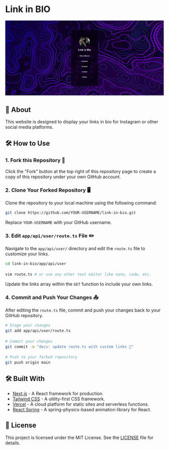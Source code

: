 # Link in BIO

![Preview](./.github/image/preview.png)

## 📖 About

This website is designed to display your links in bio for Instagram or other social media platforms.

## 🛠️ How to Use

### 1. Fork this Repository 🍴

Click the "Fork" button at the top right of this repository page to create a copy of this repository under your own GitHub account.

### 2. Clone Your Forked Repository 🖥️

Clone the repository to your local machine using the following command:

```bash
git clone https://github.com/YOUR-USERNAME/link-in-bio.git
```

Replace `YOUR-USERNAME` with your GitHub username.

### 3. Edit `app/api/user/route.ts` File ✏️

Navigate to the `app/api/user/` directory and edit the `route.ts` file to customize your links.

```bash
cd link-in-bio/app/api/user

vim route.ts # or use any other text editor like nano, code, etc.
```

Update the links array within the `GET` function to include your own links.

### 4. Commit and Push Your Changes 📤

After editing the `route.ts` file, commit and push your changes back to your GitHub repository.

```bash
# Stage your changes
git add app/api/user/route.ts

# Commit your changes
git commit -m "docs: update route.ts with custom links 📑"

# Push to your forked repository
git push origin main
```

## 🛠️ Built With

- [Next.js](https://nextjs.org/) - A React framework for production.
- [Tailwind CSS](https://tailwindcss.com/) - A utility-first CSS framework.
- [Vercel](https://vercel.com/) - A cloud platform for static sites and serverless functions.
- [React Spring](https://react-spring.dev/) - A spring-physics-based animation library for React.

## 📄 License

This project is licensed under the MIT License. See the [LICENSE](LICENSE) file for details.

